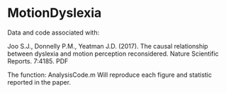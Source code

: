 # MotionDyslexia
Data and code associated with:

Joo S.J., Donnelly P.M., Yeatman J.D. (2017). The causal relationship between dyslexia and motion perception reconsidered. Nature Scientific Reports. 7:4185. PDF

The function:
AnalysisCode.m
Will reproduce each figure and statistic reported in the paper.